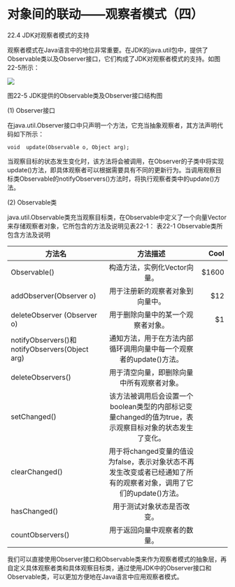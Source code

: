 # 对象间的联动——观察者模式（四）

22.4 JDK对观察者模式的支持

观察者模式在Java语言中的地位非常重要。在JDK的java.util包中，提供了Observable类以及Observer接口，它们构成了JDK对观察者模式的支持。如图22-5所示：

![](http://my.csdn.net/uploads/201207/06/1341504430_1842.jpg)

图22-5 JDK提供的Observable类及Observer接口结构图

(1)  Observer接口

在java.util.Observer接口中只声明一个方法，它充当抽象观察者，其方法声明代码如下所示：

```
void  update(Observable o, Object arg);
```

当观察目标的状态发生变化时，该方法将会被调用，在Observer的子类中将实现update()方法，即具体观察者可以根据需要具有不同的更新行为。当调用观察目标类Observable的notifyObservers()方法时，将执行观察者类中的update()方法。

(2)  Observable类

java.util.Observable类充当观察目标类，在Observable中定义了一个向量Vector来存储观察者对象，它所包含的方法及说明见表22-1：
表22-1 Observable类所包含方法及说明

| 方法名                                         |                                                      方法描述                                                      |  Cool |
|------------------------------------------------|:------------------------------------------------------------------------------------------------------------------:|------:|
| Observable()                                   |                                            构造方法，实例化Vector向量。                                            | $1600 |
| addObserver(Observer  o)                       |                                          用于注册新的观察者对象到向量中。                                          |   $12 |
| deleteObserver  (Observer o)                   |                                         用于删除向量中的某一个观察者对象。                                         |    $1 |
| notifyObservers()和notifyObservers(Object arg) | 通知方法，用于在方法内部循环调用向量中每一个观察者的update()方法。                                                 |       |
| deleteObservers()                              | 用于清空向量，即删除向量中所有观察者对象。                                                                         |       |
| setChanged()                                   | 该方法被调用后会设置一个boolean类型的内部标记变量changed的值为true，表示观察目标对象的状态发生了变化。             |       |
| clearChanged()                                 | 用于将changed变量的值设为false，表示对象状态不再发生改变或者已经通知了所有的观察者对象，调用了它们的update()方法。 |       |
| hasChanged()                                   | 用于测试对象状态是否改变。                                                                                         |       |
| countObservers()                               | 用于返回向量中观察者的数量。                                                                                       |       |

我们可以直接使用Observer接口和Observable类来作为观察者模式的抽象层，再自定义具体观察者类和具体观察目标类，通过使用JDK中的Observer接口和Observable类，可以更加方便地在Java语言中应用观察者模式。